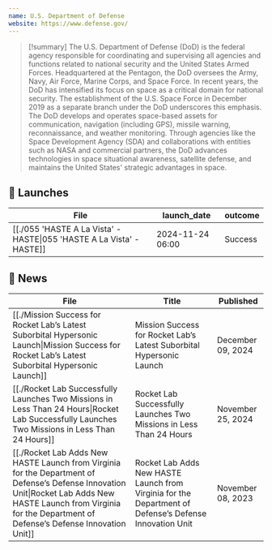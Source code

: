 ```yaml
---
name: U.S. Department of Defense
website: https://www.defense.gov/
---
```


>[!summary]
>The U.S. Department of Defense (DoD) is the federal agency responsible for coordinating and supervising all agencies and functions related to national security and the United States Armed Forces. Headquartered at the Pentagon, the DoD oversees the Army, Navy, Air Force, Marine Corps, and Space Force. In recent years, the DoD has intensified its focus on space as a critical domain for national security. The establishment of the U.S. Space Force in December 2019 as a separate branch under the DoD underscores this emphasis. The DoD develops and operates space-based assets for communication, navigation (including GPS), missile warning, reconnaissance, and weather monitoring. Through agencies like the Space Development Agency (SDA) and collaborations with entities such as NASA and commercial partners, the DoD advances technologies in space situational awareness, satellite defense, and maintains the United States' strategic advantages in space.

## 🚀 Launches

| File                                                                                  | launch_date      | outcome |
| ------------------------------------------------------------------------------------- | ---------------- | ------- |
| [[./055 'HASTE A La Vista' - HASTE\|055 'HASTE A La Vista' - HASTE]] | 2024-11-24 06:00 | Success |


## 📰 News
| File                                                                                                                                                                                                                       | Title                                                                                                   | Published         |
| -------------------------------------------------------------------------------------------------------------------------------------------------------------------------------------------------------------------------- | ------------------------------------------------------------------------------------------------------- | ----------------- |
| [[./Mission Success for Rocket Lab’s Latest Suborbital Hypersonic Launch\|Mission Success for Rocket Lab’s Latest Suborbital Hypersonic Launch]]                                                                     | Mission Success for Rocket Lab’s Latest Suborbital Hypersonic Launch                                    | December 09, 2024 |
| [[./Rocket Lab Successfully Launches Two Missions in Less Than 24 Hours\|Rocket Lab Successfully Launches Two Missions in Less Than 24 Hours]]                                                                       | Rocket Lab Successfully Launches Two Missions in Less Than 24 Hours                                     | November 25, 2024 |
| [[./Rocket Lab Adds New HASTE Launch from Virginia for the Department of Defense’s Defense Innovation Unit\|Rocket Lab Adds New HASTE Launch from Virginia for the Department of Defense’s Defense Innovation Unit]] | Rocket Lab Adds New HASTE Launch from Virginia for the Department of Defense’s Defense Innovation Unit  | November 08, 2023 |

